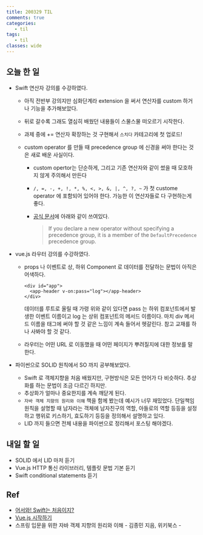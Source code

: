 ```yaml
---
title: 200329 TIL
comments: true
categories:
   - til
tags:
   - til
classes: wide
---
```

## 오늘 한 일
- Swift 연산자 강의를 수강하였다.

  - 아직 전반부 강의지만 심화단계라 extension 을 써서 연산자를 custom 하거나 기능을 추가해보았다.
  - 뒤로 갈수록 그래도 열심히 배웠던 내용들이 스물스물 떠오르기 시작한다.
  - 과제 중에 += 연산자 확장하는 것 구현해서 `스치다` 카테고리에 첫 업로드!
  - custom operator 를 만들 때 precedence group 에 신경을 써야 한다는 것은 새로 배운 사실이다.
    
    - custom opertor는 단순하게, 그리고 기존 연산자와 같이 썼을 때 모호하지 않게 주의해서 만든다
    - `/, =, -, +, !, *, %, <, >, &, |, ^, ?, ~` 가 첫 custome operator 에 포함되어 있어야 한다. 가능한 이 연산자들로 다 구현하는게 좋다.
    - [공식 문서](https://developer.apple.com/documentation/swift/swift_standard_library/operator_declarations)에 아래와 같이 쓰여있다.
    
      > If you declare a new operator without specifying a precedence group, it is a member of the `DefaultPrecedence` precedence group.

- vue.js 라우터 강의를 수강하였다.

  - props 나 이벤트로 상, 하위 Component 로 데이터를 전달하는 문법이 아직은 어색하다. 

    ```vue
    <div id="app">
      <app-header v-on:pass="log"></app-header>
    </div>
    ```

    데이터를 루트로 올릴 때 가령 위와 같이 있다면 pass 는 하위 컴포넌트에서 발생한 이벤트 이름이고 log 는 상위 컴포넌트의 메서드 이름이다. 마치 div 메서드 이름을 태그에 써야 할 것 같은 느낌이 계속 들어서 헷갈린다. 참고 교재를 하나 사봐야 할 것 같다.
  - 라우터는 어떤 URL 로 이동했을 때 어떤 페이지가 뿌려질지에 대한 정보를 말한다.
- 파이썬으로 SOLID 원칙에서 SO 까지 공부해보았다.

  -  Swift 로 객체지향을 처음 배웠지만, 구현방식은 모든 언어가 다 비슷하다. 추상화를 하는 문법이 조금 다르긴 하지만.
  - 추상화가 얼마나 중요한지를 계속 깨닫게 된다.
  - `자바 객체 지향의 원리와 이해` 책을 함께 봤는데 예시가 너무 재밌었다. 단일책임 원칙을 설명할 때 남자라는 객체에 남자친구의 역할, 아들로의 역할 등등을 설정하고 행위로 키스하기, 효도하기 등등을 정의해서 설명하고 있다. 
  - LID 까지 들으면 전체 내용을 파이썬으로 정리해서 포스팅 해야겠다.

## 내일 할 일
- SOLID 에서 LID 마저 듣기
- Vue.js HTTP 통신 라이브러리, 템플릿 문법 기본 듣기
- Swift conditional statements 듣기

## Ref
- [어서와! Swift는 처음이지?](https://programmers.co.kr/learn/courses/9873)
- [Vue.js 시작하기](https://www.inflearn.com/course/Age-of-Vuejs/)
- 스프링 입문을 위한 자바 객제 지향의 원리와 이해 - 김종민 지음, 위키북스 -